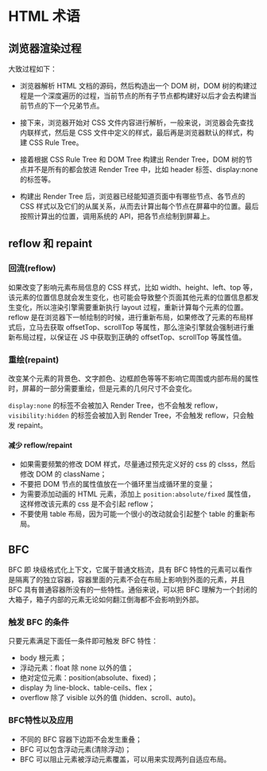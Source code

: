 # HTML 术语

## 浏览器渲染过程
大致过程如下：

* 浏览器解析 HTML 文档的源码，然后构造出一个 DOM 树，DOM 树的构建过程是一个深度遍历的过程，当前节点的所有子节点都构建好以后才会去构建当前节点的下一个兄弟节点。

* 接下来，浏览器开始对 CSS 文件内容进行解析，一般来说，浏览器会先查找内联样式，然后是 CSS 文件中定义的样式，最后再是浏览器默认的样式，构建 CSS Rule Tree。

* 接着根据 CSS Rule Tree 和 DOM Tree 构建出 Render Tree，DOM 树的节点并不是所有的都会放进 Render Tree 中，比如 header 标签、display:none 的标签等。

* 构建出 Render Tree 后，浏览器已经能知道页面中有哪些节点、各节点的 CSS 样式以及它们的从属关系，从而去计算出每个节点在屏幕中的位置。最后按照计算出的位置，调用系统的 API，把各节点绘制到屏幕上。

## reflow 和 repaint
### 回流(reflow)
如果改变了影响元素布局信息的 CSS 样式，比如 width、height、left、top 等，该元素的位置信息就会发生变化，也可能会导致整个页面其他元素的位置信息都发生变化，所以渲染引擎需要重新执行 layout 过程，重新计算每个元素的位置。reflow 是在浏览器下一帧绘制的时候，进行重新布局，如果修改了元素的布局样式后，立马去获取 offsetTop、scrollTop 等属性，那么渲染引擎就会强制进行重新布局过程，以保证在 JS 中获取到正确的 offsetTop、scrollTop 等属性值。

### 重绘(repaint)
改变某个元素的背景色、文字颜色、边框颜色等等不影响它周围或内部布局的属性时，屏幕的一部分需要重绘，但是元素的几何尺寸不会变化。

`display:none` 的标签不会被加入 Render Tree，也不会触发 reflow，`visibility:hidden` 的标签会被加入到 Render Tree，不会触发 reflow，只会触发 repaint。

#### 减少 reflow/repaint
* 如果需要频繁的修改 DOM 样式，尽量通过预先定义好的 css 的 clsss，然后修改 DOM 的 className；
* 不要把 DOM 节点的属性值放在一个循环里当成循环里的变量；
* 为需要添加动画的 HTML 元素，添加上 `position:absolute/fixed` 属性值，这样修改该元素的 css 是不会引起 reflow；
* 不要使用 table 布局，因为可能一个很小的改动就会引起整个 table 的重新布局。

## BFC
BFC 即 块级格式化上下文，它属于普通文档流，具有 BFC 特性的元素可以看作是隔离了的独立容器，容器里面的元素不会在布局上影响到外面的元素，并且 BFC 具有普通容器所没有的一些特性。通俗来说，可以把 BFC 理解为一个封闭的大箱子，箱子内部的元素无论如何翻江倒海都不会影响到外部。

### 触发 BFC 的条件
只要元素满足下面任一条件即可触发 BFC 特性：

* body 根元素；
* 浮动元素：float 除 none 以外的值；
* 绝对定位元素：position(absolute、fixed)；
* display 为 line-block、table-ceils、flex；
* overflow 除了 visible 以外的值 (hidden、scroll、auto)。

### BFC特性以及应用
* 不同的 BFC 容器下边距不会发生重叠；
* BFC 可以包含浮动元素(清除浮动)；
* BFC 可以阻止元素被浮动元素覆盖，可以用来实现两列自适应布局。
